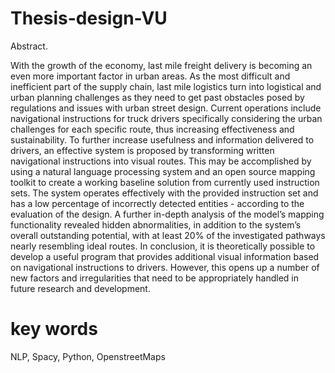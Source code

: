 # Thesis-design-VU

Abstract. 

With the growth of the economy, last mile freight delivery is becoming an even more important factor in urban areas. As the most difficult and inefficient part of the supply chain, last mile logistics turn into logistical and urban planning challenges as they need to get past obstacles posed by regulations and issues with urban street design. Current operations include navigational instructions for truck drivers specifically considering the urban challenges for each specific route, thus increasing effectiveness and sustainability. To further increase usefulness and information delivered to drivers, an effective system is proposed by transforming written navigational instructions into visual routes. This may be accomplished by using a natural language processing system and an open source mapping toolkit to create a working baseline solution from currently used instruction sets. The system operates effectively with the provided instruction set and has a low percentage of incorrectly detected entities - according to the evaluation of the design. A further in-depth analysis of the model’s mapping functionality revealed hidden abnormalities, in addition to the system’s overall outstanding potential, with at least 20% of the investigated pathways nearly resembling ideal routes. In conclusion, it is theoretically possible to develop a useful program that provides additional visual information based on navigational instructions to drivers. However, this opens up a number of new factors and irregularities that need to be appropriately handled in future research and development.

# key words
NLP, Spacy, Python, OpenstreetMaps
